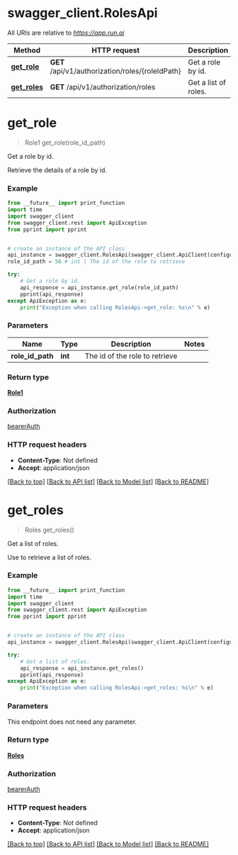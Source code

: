 # swagger_client.RolesApi

All URIs are relative to *https://app.run.ai*

Method | HTTP request | Description
------------- | ------------- | -------------
[**get_role**](RolesApi.md#get_role) | **GET** /api/v1/authorization/roles/{roleIdPath} | Get a role by id.
[**get_roles**](RolesApi.md#get_roles) | **GET** /api/v1/authorization/roles | Get a list of roles.

# **get_role**
> Role1 get_role(role_id_path)

Get a role by id.

Retrieve the details of a role by id.

### Example
```python
from __future__ import print_function
import time
import swagger_client
from swagger_client.rest import ApiException
from pprint import pprint


# create an instance of the API class
api_instance = swagger_client.RolesApi(swagger_client.ApiClient(configuration))
role_id_path = 56 # int | The id of the role to retrieve

try:
    # Get a role by id.
    api_response = api_instance.get_role(role_id_path)
    pprint(api_response)
except ApiException as e:
    print("Exception when calling RolesApi->get_role: %s\n" % e)
```

### Parameters

Name | Type | Description  | Notes
------------- | ------------- | ------------- | -------------
 **role_id_path** | **int**| The id of the role to retrieve | 

### Return type

[**Role1**](Role1.md)

### Authorization

[bearerAuth](../README.md#bearerAuth)

### HTTP request headers

 - **Content-Type**: Not defined
 - **Accept**: application/json

[[Back to top]](#) [[Back to API list]](../README.md#documentation-for-api-endpoints) [[Back to Model list]](../README.md#documentation-for-models) [[Back to README]](../README.md)

# **get_roles**
> Roles get_roles()

Get a list of roles.

Use to retrieve a list of roles.

### Example
```python
from __future__ import print_function
import time
import swagger_client
from swagger_client.rest import ApiException
from pprint import pprint


# create an instance of the API class
api_instance = swagger_client.RolesApi(swagger_client.ApiClient(configuration))

try:
    # Get a list of roles.
    api_response = api_instance.get_roles()
    pprint(api_response)
except ApiException as e:
    print("Exception when calling RolesApi->get_roles: %s\n" % e)
```

### Parameters
This endpoint does not need any parameter.

### Return type

[**Roles**](Roles.md)

### Authorization

[bearerAuth](../README.md#bearerAuth)

### HTTP request headers

 - **Content-Type**: Not defined
 - **Accept**: application/json

[[Back to top]](#) [[Back to API list]](../README.md#documentation-for-api-endpoints) [[Back to Model list]](../README.md#documentation-for-models) [[Back to README]](../README.md)

